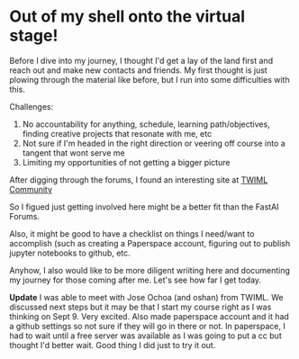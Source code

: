 # Out of my shell onto the virtual stage!

Before I dive into my journey, I thought I'd get a lay of the land first and reach out and make new contacts and friends.
My first thought is just plowing through the material like before, but I run into some difficulties with this.

Challenges:

1.  No accountability for anything, schedule, learning path/objectives, finding creative projects that resonate with me, etc
2.  Not sure if I'm headed in the right direction or veering off course into a tangent that wont serve me
3.  Limiting my opportunities of not getting a bigger picture

After digging through the forums, I found an interesting site at [TWIML Community](https://twimlai.com)

So I figued just getting involved here might be a better fit than the FastAI Forums.

Also, it might be good to have a checklist on things I need/want to accomplish (such as creating a Paperspace account, figuring out to publish jupyter notebooks to github, etc.

Anyhow, I also would like to be more diligent wriiting here and documenting my journey for those coming after me.
Let's see how far I get today.

**Update**
I was able to meet with Jose Ochoa (and oshan) from TWIML.  We discussed next steps but it may be that I start my course right as I was thinking on Sept 9.
Very excited.  Also made paperspace account and it had a github settings so not sure if they will go in there or not.
In paperspace, I had to wait until a free server was available as I was going to put a cc but thought I'd better wait.  Good thing I did just to try it out.
